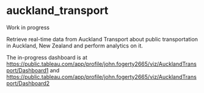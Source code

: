# auckland_transport

Work in progress

Retrieve real-time data from Auckland Transport about public transportation in Auckland, New Zealand and perform analytics on it.

The in-progress dashboard is at https://public.tableau.com/app/profile/john.fogerty2665/viz/AucklandTransport/Dashboard1
and https://public.tableau.com/app/profile/john.fogerty2665/viz/AucklandTransport/Dashboard2